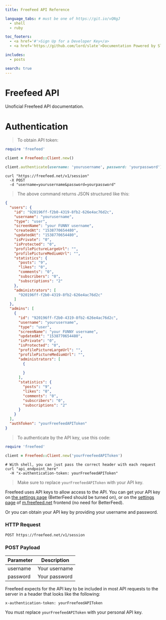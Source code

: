 ```yaml
---
title: FreeFeed API Reference

language_tabs: # must be one of https://git.io/vQNgJ
  - shell
  - ruby

toc_footers:
  - <a href='#'>Sign Up for a Developer Key</a>
  - <a href='https://github.com/lord/slate'>Documentation Powered by Slate</a>

includes:
  - posts

search: true
---
```


# Freefeed API

Unoficial Freefeed API documentation.

# Authentication

> To obtain API token:

```ruby
require 'freefeed'

client = Freefeed::Client.new()

client.authenticate(username: 'yourusername', password: 'yourpassword')
```

```shell
curl "https://freefeed.net/v1/session"
  -X POST
  -d "username=yourusername&password=yourpassword"
```

> The above command returns JSON structured like this:

```json
{
  "users": {
    "id": "920196ff-f2b0-4319-8fb2-626e4ac76d2c",
    "username": "yourusername",
    "type": "user",
    "screenName": "your FUNNY username",
    "createdAt": "1538770654480",
    "updatedAt": "1538770654480",
    "isPrivate": "0",
    "isProtected": "0",
    "profilePictureLargeUrl": "",
    "profilePictureMediumUrl": "",
    "statistics": {
      "posts": "9",
      "likes": "0",
      "comments": "0",
      "subscribers": "0",
      "subscriptions": "2"
    },
    "administrators": [
      "920196ff-f2b0-4319-8fb2-626e4ac76d2c"
    ]
  },
  "admins": [
    {
      "id": "920196ff-f2b0-4319-8fb2-626e4ac76d2c",
      "username": "yourusername",
      "type": "user",
      "screenName": "your FUNNY username",
      "updatedAt": "1538770654480",
      "isPrivate": "0",
      "isProtected": "0",
      "profilePictureLargeUrl": "",
      "profilePictureMediumUrl": "",
      "administrators": [
        {
          
        }
      ],
      "statistics": {
        "posts": "9",
        "likes": "0",
        "comments": "0",
        "subscribers": "0",
        "subscriptions": "2"
      }
    }
  ],
  "authToken": "yourFreefeedAPIToken"
}
```

> To authenticate by the API key, use this code:

```ruby
require 'freefeed'

client = Freefeed::Client.new('yourFreefeedAPIToken')
```

```shell
# With shell, you can just pass the correct header with each request
curl "api_endpoint_here"
  -H "x-authentication-token: yourFreefeedAPIToken"
```

> Make sure to replace `yourFreefeedAPIToken` with your API key.

Freefeed uses API keys to allow access to the API. You can get your API key on [the settings page](https://freefeed.net/settings) (BetterFeed should be turned on), or on the [settings page](https://m.freefeed.net/settings/accounts) of [m.freefeed.net](https://m.freefeed.net/) frontend (no need for BetterFeed).

Or you can obtain your API key by providing your username and password.

### HTTP Request

`POST https://freefeed.net/v1/session`

### POST Payload

Parameter | Description
--------- | -----------
username | Your username
password | Your password


Freefeed expects for the API key to be included in most API requests to the server in a header that looks like the following:

`x-authentication-token: yourFreefeedAPIToken`

<aside class="notice">
You must replace <code>yourFreefeedAPIToken</code> with your personal API key.
</aside>
